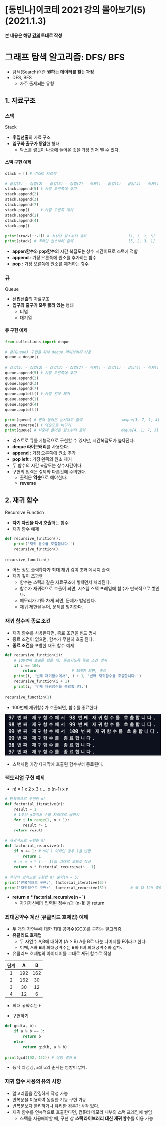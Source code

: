 # [동빈나]이코테 2021 강의 몰아보기(5)(2021.1.3)



**본 내용은 해당 [강의](https://www.youtube.com/watch?v=7C9RgOcvkvo&list=PLRx0vPvlEmdAghTr5mXQxGpHjWqSz0dgC&index=3) 토대로 작성**



# 그래프 탐색 알고리즘: DFS/ BFS

* 탐색(Search)이란 **원하는 데이터를 찾는 과정**
* DFS, BFS
  * 자주 출제되는 유형



## 1. 자료구조

### 스택

Stack

* **후입선출**의 자료 구조
* **입구와 출구가 동일**한 형태
  * 박스를 쌓듯이 나중에 들어온 것을 가장 먼저 뺄 수 있다.



#### 스택 구현 예제

```python
stack = [] # 리스트 자료형

# 삽입(5) - 삽입(2) - 삽입(3) - 삽입(7) - 삭제() - 삽입(1) - 삽입(4) - 삭제()
stack.append(5) # 가장 오른쪽에 추가
stack.append(2) 
stack.append(3)
stack.append(7)
stack.pop()     # 가장 오른쪽 제거
stack.append(1)
stack.append(4)
stack.pop()

print(stack[::-1]) # 최상단 원소부터 출력                   [1, 3, 2, 5]
print(stack) # 최하단 원소부터 출력                         [5, 2, 3, 1]
```

* **appen함수**와 **pop함수**의 시간 복잡도는 상수 시간이므로 스택에 적합
* **append** : 가장 오른쪽에 원소를 추가하는 함수
* **pop** : 가장 오른쪽에 원소를 제거하는 함수



### 큐

Queue

* **선입선출**의 자료구조
* **입구와 출구가 모두 뚫려 있는** 형태
  * 터널
  * 대기열



#### 큐 구현 예제

```python
from collections import deque

# 큐(Queue) 구현을 위해 deque 라이브러리 사용
queue = deque()

# 삽입(5) - 삽입(2) - 삽입(3) - 삽입(7) - 삭제() - 삽입(1) - 삽입(4) - 삭제()
queue.append(5) # 가장 오른쪽에 추가
queue.append(2)
queue.append(3)
queue.append(7)
queue.popleft() # 가장 왼쪽 제거
queue.append(1)
queue.append(4)
queue.popleft()

print(queue) # 먼저 들어온 순서대로 출력                  deque[3, 7, 1, 4]
queue.reverse() # 역순으로 바꾸기
print(queue) # 나중에 들어온 원소부터 출력                deque[4, 1, 7, 3]
```

* 리스트로 큐를 기능적으로 구현할 수 있지만, 시간복잡도가 높아진다.
* **deque 라이브러리**를 사용한다.
* **append** : 가장 오른쪽에 원소 추가
* **pop left** : 가장 왼쪽의 원소 제거
* 두 함수의 시간 복잡도는 상수시간이다.
* 구현의 입력은 실제와 다른것에 주의한다.
  * 출력은 **역순**으로 해야한다.
  * **reverse**



## 2. 재귀 함수

Recursive Function

* **자기 자신을 다시 호출**하는 함수
* 재귀 함수 예제

```python
def recursive_function():
    print('재귀 함수를 호출합니다.')
    recursive_function()
    
recursive_function()
```

* 어느 정도 출력하다가 최대 재귀 깊이 초과 메시지 출력
* 재귀 깊이 초과란
  * 함수는 스택과 같은 자료구조에 쌓이면서 처리된다.
  * 함수가 재귀적으로 호출이 되면, 시스템 스택 프레임에 함수가 반복적으로 쌓인다.
  * 메모리가 가득 차게 되면, 문제가 발생한다.
  * 재귀 제한을 두어, 문제를 방지한다.



### 재귀 함수의 종료 조건

* 재귀 함수를 사용한다면, 종료 조건을 반드 명시
* 종료 조건이 없으면, 함수가 무한히 호출 된다.
* **종료 조건**을 포함한 재귀 함수 예제

```python
def recursive_function(i):
    # 100번째 호출을 했을 때, 종료되도록 종료 조건 명시
    if i == 100:
        return                # 100이 되면, 종료
    print(i, '번째 재귀함수에서', i + 1, '번째 재귀함수를 호출합니다.')
    recursive_function(i + 1)
    print(i, '번째 재귀함수를 종료합니다.')
    
recursive_function(1)
```

* 100번쨰 재귀함수가 호출되면, 함수를 종료한다.

![Codingtest5-1](images/Codingtest5-1.png)

* 스택처럼 가장 마지막에 호출된 함수부터 종료된다.



### 팩토리얼 구현 예제

* n! = 1 x 2 x 3 x ... x (n-1) x n

```python
# 반복적으로 구현한 n!
def factorial_iterative(n):
    result = 1
    # 1부터 n까지의 수를 차례대로 곱하기
    for i in range(1, n + 1):
        result *= i
    return result
 
# 재귀적으로 구현한 n!
def factorial_recursive(n):
    if n <= 1: # n이 1 이하인 경우 1을 반환
        return 1
    # n! = n * (n - 1)을 그대로 코드로 작성
    return n * factorial_recursive(n - 1)
  
# 각각의 방식으로 구현한 n! 출력(n = 5)
print('반복적으로 구현:', factorial_iterative(5))
print('재귀적으로 구현:', factorial_recursive(5))           # 둘 다 120 출력
```

* **return n * factorial_recursive(n - 1)**
  * 자기자신에게 입력된 정수 n과 (n-1)! 을 return



### 최대공약수 계산 (유클리드 호제법) 예제

* 두 개의 자연수에 대한 최대 공약수(GCD)를 구하는 알고리즘
* **유클리드 호제법**
  * 두 자연수 A,B에 대하여 (A > B) A를 B로 나눈 나머지를 R이라고 한다.
  * 이때, A와 B의 최대공약수는 B와 R의 최대공약수와 같다.
* 유클리드 호제법의 아이디어를 그대로 재귀 함수로 작성

| 단계 |  A   |  B   |
| :--: | :--: | :--: |
|  1   | 192  | 162  |
|  2   | 162  |  30  |
|  3   |  30  |  12  |
|  4   |  12  |  6   |

* 최대 공약수는 6

* 구현하기

```python
def gcd(a, b):
    if a % b == 0:
        return b
    else:
        return gcd(b, a % b)
      
print(gcd(192, 162)) # 실행 결과 6
```

* 동작 과정상, a와 b의 순서는 영향이 없다.



### 재귀 함수 사용의 유의 사항

* 알고리즘을 간결하게 작성 가능
* 반복문을 이용하여 동일한 기능 구현 가능
* 반복문보다 불리하거나 유리한 경우가 각각 있다.
* 재귀 함수를 연속적으로 호출한다면, 컴퓨터 메모리 내부의 스택 프레임에 쌓임
  * 스택을 사용해야할 때, 구현 상 **스택 라이브러리 대신 재귀 함수**를 이용 가능